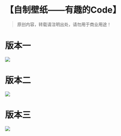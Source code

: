 # 【自制壁纸——有趣的Code】

> 原创内容，转载请注明出处，请勿用于商业用途！

# 版本一

![](https://img-blog.csdnimg.cn/20210317183054567.jpg)


# 版本二

![](https://img-blog.csdnimg.cn/20210317183055492.jpg)


# 版本三

![](https://img-blog.csdnimg.cn/20210317183053831.jpg)
